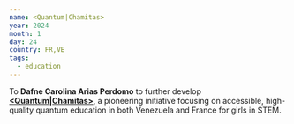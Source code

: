 ```yaml
---
name: <Quantum|Chamitas>
year: 2024
month: 1
day: 24
country: FR,VE
tags:
  - education
---
```

To **Dafne Carolina Arias Perdomo** to further develop **[<Quantum|Chamitas>](https://drcarolinaperdomo.com/empowering-young-venezuelan-girls-in-quantum-education/)**, a pioneering initiative focusing on accessible, high-quality quantum education in both Venezuela and France for girls in STEM.
